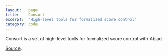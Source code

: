 ```yaml
---
layout:   page
title:    Consort
excerpt:  "High-level tools for formalized score control"
category: code
---
```


Consort is a set of high-level tools for formalized score control with Abjad.

[Source](https://github.com/josiah-wolf-oberholtzer/consort).